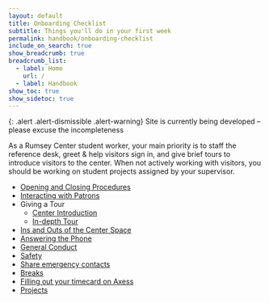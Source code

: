 ```yaml
---
layout: default
title: Onboarding Checklist
subtitle: Things you'll do in your first week
permalink: handbook/onboarding-checklist
include_on_search: true
show_breadcrumb: true
breadcrumb_list:
  - label: Home
    url: /
  - label: Handbook
show_toc: true
show_sidetoc: true
---
```

{: .alert .alert-dismissible .alert-warning}
Site is currently being developed – please excuse the incompleteness


As a Rumsey Center student worker, your main priority is to staff the reference desk, greet & help visitors sign in, and give brief tours to introduce visitors to the center. When not actively working with visitors, you should be working on student projects assigned by your supervisor.

- [Opening and Closing Procedures](/handbook/daily-checklist)
- [Interacting with Patrons](/handbook/drmc-overview)
- Giving a Tour
  - [Center Introduction](/handbook/drmc-overview)
  - [In-depth Tour](/handbook/tours)
- [Ins and Outs of the Center Space](/handbook/drmc-overview)
- [Answering the Phone](/handbook/phones)
- [General Conduct](/handbook/food-and-drink)
- [Safety](/emergencies)
- [Share emergency contacts](/handbook/emergency-contacts)
- [Breaks](/handbook/breaks)
- [Filling out your timecard on Axess](/handbook/timecards)
- [Projects](/projects)